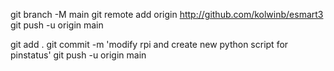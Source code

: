git branch -M main
git remote add origin http://github.com/kolwinb/esmart3
git push -u origin main


git add .
git commit -m 'modify rpi and create new python script for pinstatus'
git push -u origin main
